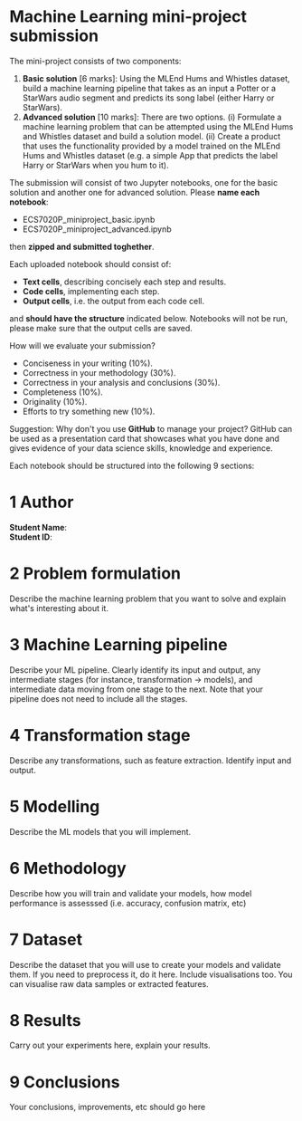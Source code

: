 # Machine Learning mini-project submission

The mini-project consists of two components:


1.   **Basic solution** [6 marks]: Using the MLEnd Hums and Whistles dataset, build a machine learning pipeline that takes as an input a Potter or a StarWars audio segment and predicts its song label (either Harry or StarWars).
2.   **Advanced solution** [10 marks]: There are two options. (i) Formulate a machine learning problem that can be attempted using the MLEnd Hums and Whistles dataset and build a solution model. (ii) Create a product that uses the functionality provided by a model trained on the MLEnd Hums and Whistles dataset (e.g. a simple App that predicts the label Harry or StarWars when you hum to it).  

The submission will consist of two Jupyter notebooks, one for the basic solution and another one for advanced solution. Please **name each notebook**:

* ECS7020P_miniproject_basic.ipynb
* ECS7020P_miniproject_advanced.ipynb

then **zipped and submitted toghether**.

Each uploaded notebook should consist of: 

*   **Text cells**, describing concisely each step and results.
*   **Code cells**, implementing each step.
*   **Output cells**, i.e. the output from each code cell.

and **should have the structure** indicated below. Notebooks will not be run, please make sure that the output cells are saved.

How will we evaluate your submission?

*   Conciseness in your writing (10%).
*   Correctness in your methodology (30%).
*   Correctness in your analysis and conclusions (30%).
*   Completeness (10%).
*   Originality (10%).
*   Efforts to try something new (10%).

Suggestion: Why don't you use **GitHub** to manage your project? GitHub can be used as a presentation card that showcases what you have done and gives evidence of your data science skills, knowledge and experience. 

Each notebook should be structured into the following 9 sections:

# 1 Author

**Student Name**:  
**Student ID**:  


# 2 Problem formulation

Describe the machine learning problem that you want to solve and explain what's interesting about it.
# 3 Machine Learning pipeline

Describe your ML pipeline. Clearly identify its input and output, any intermediate stages (for instance, transformation -> models), and intermediate data moving from one stage to the next. Note that your pipeline does not need to include all the stages. 
# 4 Transformation stage

Describe any transformations, such as feature extraction. Identify input and output.
# 5 Modelling

Describe the ML models that you will implement. 
# 6 Methodology

Describe how you will train and validate your models, how model performance is assesssed (i.e. accuracy, confusion matrix, etc)
# 7 Dataset

Describe the dataset that you will use to create your models and validate them. If you need to preprocess it, do it here. Include visualisations too. You can visualise raw data samples or extracted features.
# 8 Results

Carry out your experiments here, explain your results.
# 9 Conclusions

Your conclusions, improvements, etc should go here
